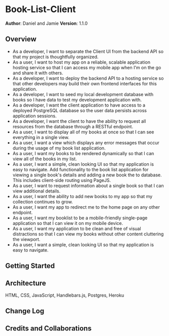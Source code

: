 # Book-List-Client
**Author**: Daniel and Jamie
**Version**: 1.1.0

## Overview

* As a developer, I want to separate the Client UI from the backend API so that my project is thoughtfully organized.
*  As a user, I want to host my app on a reliable, scalable application hosting service so that I can access my mobile app when I'm on the go and share it with others.
* As a developer, I want to deploy the backend API to a hosting service so that other developers may build their own frontend interfaces for this application.
* As a developer, I want to seed my local development database with books so I have data to test my development application with.
* As a developer, I want the client application to have access to a deployed PostgreSQL database so the user data persists across application sessions.
* As a developer, I want the client to have the ability to request all resources from the database through a RESTful endpoint.
* As a user, I want to display all of my books at once so that I can see everything in a single view.
* As a user, I want a view which displays any error messages that occur during the usage of my book list application.
* As a user, I want my books to be rendered dynamically so that I can view all of the books in my list.
* As a user, I want a simple, clean looking UI so that my application is easy to navigate.
Add functionality to the book list application for viewing a single book's details and adding a new book the to database. This includes client-side routing using PageJS.
* As a user, I want to request information about a single book so that I can view additional details.
* As a user, I want the ability to add new books to my app so that my collection continues to grow.
* As a user, I want my app to redirect me to the home page on any other endpoint.
* As a user, I want my booklist to be a mobile-friendly single-page application so that I can view it on my mobile device.
* As a user, I want my application to be clean and free of visual distractions so that I can view my books without other content cluttering the viewport.
* As a user, I want a simple, clean looking UI so that my application is easy to navigate.
## Getting Started


## Architecture
HTML, CSS, JavaScript, Handlebars.js, Postgres, Heroku

## Change Log

## Credits and Collaborations
